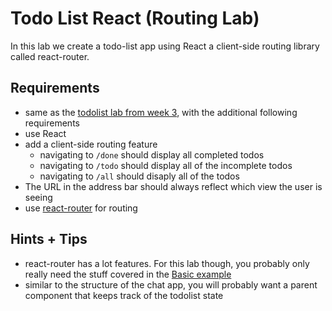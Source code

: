 # Todo List React (Routing Lab)

In this lab we create a todo-list app using React a client-side routing library called react-router.

## Requirements

* same as the [todolist lab from week 3](./../week-3/todolist2.md), with the additional following requirements
* use React
* add a client-side routing feature
  * navigating to `/done` should display all completed todos
  * navigating to `/todo` should display all of the incomplete todos
  * navigating to `/all` should disaply all of the todos
* The URL in the address bar should always reflect which view the user is seeing
* use [react-router](https://reacttraining.com/react-router/web/guides/quick-start) for routing

## Hints + Tips

* react-router has a lot features. For this lab though, you probably only really need the stuff covered in the [Basic example](https://reactrouter.com/web/example/basic)
* similar to the structure of the chat app, you will probably want a parent component that keeps track of the todolist state